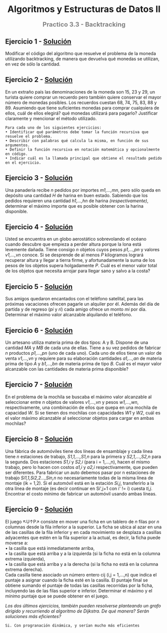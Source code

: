 <h1 align="center" style="font-weight:bold;">Algoritmos y Estructuras de Datos II</h1>
<p align="center" style="color:gray; font-size: 20px; font-weight:bold;">Practico 3.3 - Backtracking</p>

## Ejercicio 1 - [Solución](ej01.md)
Modificar el código del algoritmo que resuelve el problema de la moneda utilizando backtracking, de manera que devuelva qué monedas se utilizan, en vez de sólo la cantidad.

## Ejercicio 2 - [Solución](ej02.md)
En un extraño país las denominaciones de la moneda son 15, 23 y 29, un turista quiere comprar un recuerdo pero también quiere conservar el mayor número de monedas posibles. Los recuerdos cuestan 68, 74, 75, 83, 88 y 89. Asumiendo que tiene suficientes monedas para comprar cualquiera de ellos, cuál de ellos elegirá? qué monedas utilizará para pagarlo? Justificar claramente y mencionar el método utilizado.

```
Para cada uno de los siguientes ejercicios:
• Identificar qué parámetros debe tomar la función recursiva que resuelve el problema.
• Describir con palabras qué calcula la misma, en función de sus argumentos.
• Definir la función recursiva en notación matemática y opcionalmente en código.
• Indicar cuál es la llamada principal que obtiene el resultado pedido en el ejercicio.
```

## Ejercicio 3 - [Solución](ej03.md)
Una panadería recibe *n* pedidos por importes *m1,...,mn*, pero sólo queda en depósito una cantidad *H* de harina en buen estado. Sabiendo que los pedidos requieren una cantidad *h1,...,hn* de harina *(respectivamente)*, determinar el máximo importe que es posible obtener con la harina disponible.

## Ejercicio 4 - [Solución](ej04.md)
Usted se encuentra en un globo aerostático sobrevolando el océano cuando descubre que empieza a perder altura porque la lona está levemente dañada. Tiene consigo *n* objetos cuyos pesos *p1,...,pn* y valores *v1,...,vn* conoce. Si se desprende de al menos *P* kilogramos logrará recuperar altura y llegar a tierra firme, y afortunadamente la suma de los pesos de los objetos supera holgadamente *P*. Cuál es el menor valor total de los objetos que necesita arrojar para llegar sano y salvo a la costa?

## Ejercicio 5 - [Solución](ej05.md)
Sus amigos quedaron encantados con el teléfono satelital, para las próximas vacaciones ofrecen pagarle un alquiler por él. Además del día de partida y de regreso (*pi* y *ri*) cada amigo ofrece un monto *mi* por día. Determinar el máximo valor alcanzable alquilando el teléfono.

## Ejercicio 6 - [Solución](ej06.md)
Un artesano utiliza materia prima de dos tipos: A y B. Dispone de una cantidad *MA* y *MB* de cada una de ellas. Tiene a su vez pedidos de fabricar *n* productos *p1,...,pn* (uno de cada uno). Cada uno de ellos tiene un valor de venta *v1,...,vn* y requiere para su elaboración cantidades *a1,...,an* de materia prima de tipo *A* y *b1,...,bn* de materia prima de tipo *B*. Cuál es el mayor valor alcanzable con las cantidades de materia prima disponible?

## Ejercicio 7 - [Solución](ej07.md)
En el problema de la mochila se buscaba el máximo valor alcanzable al seleccionar entre *n* objetos de valores *v1,...,vn* y pesos *w1,...,wn*, respectivamente, una combinación de ellos que quepa en una mochila de capacidad *W*. Si se tienen dos mochilas con capacidades *W1* y *W2*, cuál es el valor
máximo alcanzable al seleccionar objetos para cargar en ambas mochilas?

## Ejercicio 8 - [Solución](ej08.md)
Una fábrica de automóviles tiene dos líneas de ensamblaje y cada línea tiene *n* estaciones de trabajo, *S1,1,...,S1,n* para la primera y *S2,1,...,S2,n* para la segunda. Dos estaciones *S1,i* y *S2,i* (para i = 1,...,n), hacen el mismo trabajo, pero lo hacen con costos *a1,i* y *a2,i* respectivamente, que pueden ser diferentes. Para fabricar un auto debemos pasar por n estaciones de trabajo *Si1,1,Si2,2...,Sin,n* no necesariamente todas de la misma línea de montaje (ik = 1,2). Si el automóvil está en la estación *Si,j*, transferirlo a la otra línea de montaje (es decir continuar en Si',j+1 con i' != i) cuesta *ti,j*. Encontrar el costo mínimo de fabricar un automóvil usando ambas líneas.

## Ejercicio 9 - [Solución](ej09.md)
El juego ↖U↑P↗ consiste en mover una ficha en un tablero de *n* filas por *n* columnas desde la fila inferior a la superior. La ficha se ubica al azar en una de las casillas de la fila inferior y en cada movimiento se desplaza a casillas adyacentes que estén en la fila superior a la actual, es decir, la
ficha puede moverse a:<br>
• la casilla que está inmediatamente arriba,<br>
• la casilla que está arriba y a la izquierda (si la ficha no está en la columna extrema izquierda),<br>
• la casilla que está arriba y a la derecha (si la ficha no está en la columna extrema derecha).<br>
Cada casilla tiene asociado un número entero cij (i,j = 1,...,n) que indica el puntaje a asignar cuando la ficha esté en la casilla. El puntaje final se obtiene sumando el puntaje de todas las casillas recorridas por la ficha, incluyendo las de las filas superior e inferior. Determinar el máximo y el mínimo puntaje que se puede obtener en el juego. 

*Los dos últimos ejercicios, también pueden resolverse planteando un grafo dirigido y recurriendo al algoritmo de Dijkstra. De qué manera? Serán soluciones más eficientes?*
```
Si. Con progranación dinámica, y serían mucho más eficientes
```